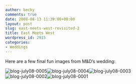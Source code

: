 ```yaml
---
author: becky
comments: true
date: 2008-08-13 11:39:00+00:00
layout: post
slug: east-meets-west-revisited-2
title: East Meets West
wordpress_id: 2915
categories:
- Weddings
---
```


Here are a few final fun images from M&D’s wedding:




![blog-july08-0005](http://blog.beckyjenson.com/wp-content/uploads/2009/02/blog-july08-0005.jpg)![blog-july08-0004](http://blog.beckyjenson.com/wp-content/uploads/2009/02/blog-july08-0004.jpg)![blog-july08-0003](http://blog.beckyjenson.com/wp-content/uploads/2009/02/blog-july08-0003.jpg)![blog-july08-0002](http://blog.beckyjenson.com/wp-content/uploads/2009/02/blog-july08-0002.jpg)![blog-july08-0001](http://blog.beckyjenson.com/wp-content/uploads/2009/02/blog-july08-0001.jpg)
